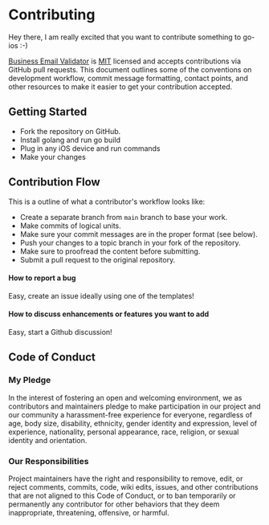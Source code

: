# Contributing
Hey there, I am really excited that you want to contribute something to go-ios :-) 

[Business Email Validator](https://github.com/danielpaulus/go-ios) is [MIT](LICENSE) licensed and accepts contributions via GitHub pull requests. 
This document outlines some of the conventions on development workflow, commit message formatting, contact points, and other resources to make it easier to get your contribution accepted.

## Getting Started

- Fork the repository on GitHub.
- Install golang and run go build
- Plug in any iOS device and run commands
- Make your changes

## Contribution Flow

This is a outline of what a contributor's workflow looks like:

- Create a separate branch from `main` branch to base your work.
- Make commits of logical units.
- Make sure your commit messages are in the proper format (see below).
- Push your changes to a topic branch in your fork of the repository.
- Make sure to proofread the content before submitting.
- Submit a pull request to the original repository.

#### How to report a bug
 Easy, create an issue ideally using one of the templates!
 
#### How to discuss enhancements or features you want to add
 Easy, start a Github discussion!


## Code of Conduct

### My Pledge

In the interest of fostering an open and welcoming environment, we as contributors and maintainers pledge to make participation
in our project and our community a harassment-free experience for everyone,
regardless of age, body size, disability, ethnicity, gender identity and expression, level of experience, nationality, personal appearance, race, religion, or sexual identity and orientation.

### Our Responsibilities

Project maintainers have the right and responsibility to remove, edit, or reject comments, commits, code, wiki edits, issues, and other contributions that are not aligned to this Code of Conduct, or to ban temporarily or permanently any contributor for other behaviors that they deem inappropriate, threatening, offensive, or harmful.
